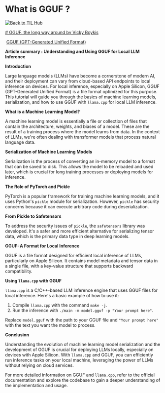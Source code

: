 # What is GGUF ?

[![Back to TIL Hub](https://img.shields.io/badge/←%20Back%20to-TIL%20Hub-blue?style=for-the-badge)](README.md)

[# GGUF, the long way around by Vicky Boykis](https://vickiboykis.com/2024/02/28/gguf-the-long-way-around/)

 [GGUF (GPT-Generated Unified Format)](https://github.com/ggerganov/ggml/blob/master/docs/gguf.md)

**Article summary : Understanding and Using GGUF for Local LLM Inference**

**Introduction**

Large language models (LLMs) have become a cornerstone of modern AI, and their deployment can vary from cloud-based API endpoints to local inference on devices. For local inference, especially on Apple Silicon, GGUF (GPT-Generated Unified Format) is a file format optimized for this purpose. This tutorial will guide you through the basics of machine learning models, serialization, and how to use GGUF with `llama.cpp` for local LLM inference.

**What is a Machine Learning Model?**

A machine learning model is essentially a file or collection of files that contain the architecture, weights, and biases of a model. These are the result of a training process where the model learns from data. In the context of LLMs, we're often dealing with transformer models that process natural language data.

**Serialization of Machine Learning Models**

Serialization is the process of converting an in-memory model to a format that can be saved to disk. This allows the model to be reloaded and used later, which is crucial for long training processes or deploying models for inference.

**The Role of PyTorch and Pickle**

PyTorch is a popular framework for training machine learning models, and it uses Python's `pickle` module for serialization. However, `pickle` has security concerns because it can execute arbitrary code during deserialization.

**From Pickle to Safetensors**

To address the security issues of `pickle`, the `safetensors` library was developed. It's a safer and more efficient alternative for serializing tensor data, which is the primary data type in deep learning models.

**GGUF: A Format for Local Inference**

GGUF is a file format designed for efficient local inference of LLMs, particularly on Apple Silicon. It contains model metadata and tensor data in a single file, with a key-value structure that supports backward compatibility.

**Using `llama.cpp` with GGUF**

`llama.cpp` is a C/C++-based LLM inference engine that uses GGUF files for local inference. Here's a basic example of how to use it:

1. Compile `llama.cpp` with the command `make -j`.
2. Run the inference with `./main -m model.gguf -p "Your prompt here"`.

Replace `model.gguf` with the path to your GGUF file and `"Your prompt here"` with the text you want the model to process.

**Conclusion**

Understanding the evolution of machine learning model serialization and the development of GGUF is crucial for deploying LLMs locally, especially on devices with Apple Silicon. With `llama.cpp` and GGUF, you can efficiently run inference tasks on your local machine, leveraging the power of LLMs without relying on cloud services.

For more detailed information on GGUF and `llama.cpp`, refer to the official documentation and explore the codebase to gain a deeper understanding of the implementation and usage.
